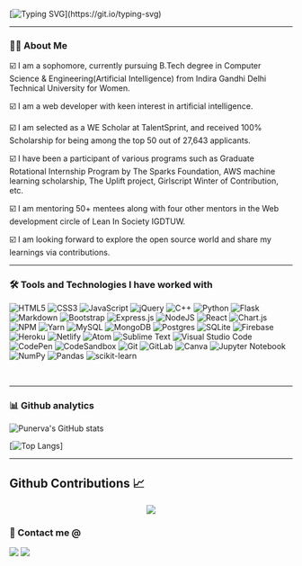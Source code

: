 [![Typing SVG](https://readme-typing-svg.herokuapp.com?color=%2358A6FF&size=30&center=true&vCenter=true&width=800&height=60&lines=Hey!👋+I+am+Punerva+Singh.;I+am+an+ever-learning+software+developer.)](https://git.io/typing-svg)

---

### 👩‍💻 About Me

<!-- <image align="right" width="400px" src="https://user-images.githubusercontent.com/75029142/136156696-5972f16b-9ba7-410d-a8b2-5eb7f2728b89.jpg" /> -->

☑️  I am a sophomore, currently pursuing  B.Tech degree in Computer Science & Engineering(Artificial Intelligence) from Indira Gandhi Delhi Technical University for Women.

☑️  I am a web developer with keen interest in artificial intelligence.

☑️  I am selected as a WE Scholar at TalentSprint, and received 100% Scholarship for being among the top 50 out of 27,643 applicants.

☑️  I have been a participant of various programs such as Graduate Rotational Internship Program by The Sparks Foundation, AWS machine learning scholarship, The Uplift project, Girlscript Winter of Contribution, etc.

☑️  I am mentoring 50+ mentees along with four other mentors in the Web development circle of Lean In Society IGDTUW.

☑️  I am looking forward to explore the open source world and share my learnings via contributions.

---

### 🛠 Tools and Technologies I have worked with

![HTML5](https://img.shields.io/badge/html5-%23E34F26.svg?style=for-the-badge&logo=html5&logoColor=white)
![CSS3](https://img.shields.io/badge/css3-%231572B6.svg?style=for-the-badge&logo=css3&logoColor=white)
![JavaScript](https://img.shields.io/badge/javascript-%23323330.svg?style=for-the-badge&logo=javascript&logoColor=%23F7DF1E)
![jQuery](https://img.shields.io/badge/jquery-%230769AD.svg?style=for-the-badge&logo=jquery&logoColor=white)
![C++](https://img.shields.io/badge/c++-%2300599C.svg?style=for-the-badge&logo=c%2B%2B&logoColor=white)
![Python](https://img.shields.io/badge/python-3670A0?style=for-the-badge&logo=python&logoColor=ffdd54)
![Flask](https://img.shields.io/badge/flask-%23000.svg?style=for-the-badge&logo=flask&logoColor=white)
![Markdown](https://img.shields.io/badge/markdown-%23000000.svg?style=for-the-badge&logo=markdown&logoColor=white)
![Bootstrap](https://img.shields.io/badge/bootstrap-%23563D7C.svg?style=for-the-badge&logo=bootstrap&logoColor=white)
![Express.js](https://img.shields.io/badge/express.js-%23404d59.svg?style=for-the-badge&logo=express&logoColor=%2361DAFB)
![NodeJS](https://img.shields.io/badge/node.js-6DA55F?style=for-the-badge&logo=node.js&logoColor=white)
![React](https://img.shields.io/badge/react-%2320232a.svg?style=for-the-badge&logo=react&logoColor=%2361DAFB)
![Chart.js](https://img.shields.io/badge/chart.js-F5788D.svg?style=for-the-badge&logo=chart.js&logoColor=white)
![NPM](https://img.shields.io/badge/NPM-%23000000.svg?style=for-the-badge&logo=npm&logoColor=white)
![Yarn](https://img.shields.io/badge/yarn-%232C8EBB.svg?style=for-the-badge&logo=yarn&logoColor=white)
![MySQL](https://img.shields.io/badge/mysql-%2300f.svg?style=for-the-badge&logo=mysql&logoColor=white)
![MongoDB](https://img.shields.io/badge/MongoDB-%234ea94b.svg?style=for-the-badge&logo=mongodb&logoColor=white)
![Postgres](https://img.shields.io/badge/postgres-%23316192.svg?style=for-the-badge&logo=postgresql&logoColor=white)
![SQLite](https://img.shields.io/badge/sqlite-%2307405e.svg?style=for-the-badge&logo=sqlite&logoColor=white)
![Firebase](https://img.shields.io/badge/firebase-%23039BE5.svg?style=for-the-badge&logo=firebase)
![Heroku](https://img.shields.io/badge/heroku-%23430098.svg?style=for-the-badge&logo=heroku&logoColor=white)
![Netlify](https://img.shields.io/badge/netlify-%23000000.svg?style=for-the-badge&logo=netlify&logoColor=#00C7B7)
![Atom](https://img.shields.io/badge/Atom-%2366595C.svg?style=for-the-badge&logo=atom&logoColor=white)
![Sublime Text](https://img.shields.io/badge/sublime_text-%23575757.svg?style=for-the-badge&logo=sublime-text&logoColor=important)
![Visual Studio Code](https://img.shields.io/badge/Visual%20Studio%20Code-0078d7.svg?style=for-the-badge&logo=visual-studio-code&logoColor=white)
![CodePen](https://img.shields.io/badge/CodePen-white?style=for-the-badge&logo=codepen&logoColor=black)
![CodeSandbox](https://img.shields.io/badge/Codesandbox-040404?style=for-the-badge&logo=codesandbox&logoColor=DBDBDB)
![Git](https://img.shields.io/badge/git-%23F05033.svg?style=for-the-badge&logo=git&logoColor=white)
![GitLab](https://img.shields.io/badge/gitlab-%23181717.svg?style=for-the-badge&logo=gitlab&logoColor=white)
![Canva](https://img.shields.io/badge/Canva-%2300C4CC.svg?style=for-the-badge&logo=Canva&logoColor=white)
![Jupyter Notebook](https://img.shields.io/badge/jupyter-%23FA0F00.svg?style=for-the-badge&logo=jupyter&logoColor=white)
![NumPy](https://img.shields.io/badge/numpy-%23013243.svg?style=for-the-badge&logo=numpy&logoColor=white)
![Pandas](https://img.shields.io/badge/pandas-%23150458.svg?style=for-the-badge&logo=pandas&logoColor=white)
![scikit-learn](https://img.shields.io/badge/scikit--learn-%23F7931E.svg?style=for-the-badge&logo=scikit-learn&logoColor=white)

<br/>

---

### 📊 Github analytics
![Punerva's GitHub stats](https://github-readme-stats.vercel.app/api?username=PunervaSingh&show_icons=true&theme=github_dark)
<br/>

[![Top Langs](https://github-readme-stats.vercel.app/api/top-langs/?username=PunervaSingh&layout=compact&theme=github_dark&card_width=445)]
<br/>

---
## Github Contributions 📈
<p align='center'>
<img src="https://activity-graph.herokuapp.com/graph?username=PunervaSingh&theme=react-dark&hide_border=true">
<p>

### 🤝 Contact me @
<a target="_blank" href="https://www.linkedin.com/in/punerva-singh-958305204"><img src="https://img.shields.io/badge/-LinkedIn-0077B5?style=for-the-badge&logo=Linkedin&logoColor=white"></img></a>
<a target="_blank" href="mailto:punerva21@gmail.com"><img src="https://img.shields.io/badge/-Gmail-D14836?style=for-the-badge&logo=Gmail&logoColor=white"></img></a>
<br/>

[linkedin]: https://www.linkedin.com/in/punerva-singh-958305204

<!--
**PunervaSingh/PunervaSingh** is a ✨ _special_ ✨ repository because its `README.md` (this file) appears on your GitHub profile.

Here are some ideas to get you started:

- 🔭 I’m currently working on ...
- 🌱 I’m currently learning ...
- 👯 I’m looking to collaborate on ...
- 🤔 I’m looking for help with ...
- 💬 Ask me about ...
- 📫 How to reach me: ...
- 😄 Pronouns: ...
- ⚡ Fun fact: ...
-->
